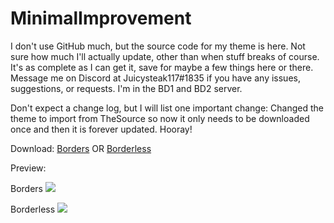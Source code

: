 # MinimalImprovement

I don't use GitHub much, but the source code for my theme is here. Not sure how much I'll actually update, other than when stuff breaks of course. It's as complete as I can get it, save for maybe a few things here or there. Message me on Discord at Juicysteak117#1835 if you have any issues, suggestions, or requests. I'm in the BD1 and BD2 server.

Don't expect a change log, but I will list one important change: Changed the theme to import from TheSource so now it only needs to be downloaded once and then it is forever updated. Hooray!

Download:
[Borders](https://betterdiscord.net/ghdl?id=1348) OR [Borderless](https://betterdiscord.net/ghdl?id=1349)

Preview:

Borders
![](https://i.imgur.com/CuTlQ23.png)

Borderless
![](https://i.imgur.com/bkvW2ZI.png)
